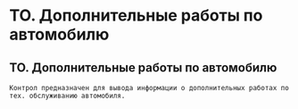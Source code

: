 ﻿---
description: 2.4.7
---
# ТО. Дополнительные работы по автомобилю
## ТО. Дополнительные работы по автомобилю
	Контрол предназначен для вывода информации о дополнительных работах по тех. обслуживанию автомобиля.
